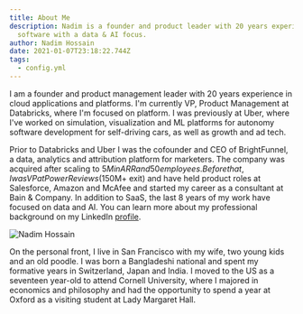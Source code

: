 ```yaml
---
title: About Me
description: Nadim is a founder and product leader with 20 years experience in
  software with a data & AI focus.
author: Nadim Hossain
date: 2021-01-07T23:18:22.744Z
tags:
  - config.yml
---
```

I am a founder and product management leader with 20 years experience in cloud applications and platforms. I'm currently VP, Product Management at Databricks, where I'm focused on platform. I was previously at Uber, where I've worked on simulation, visualization and ML platforms for autonomy software development for self-driving cars, as well as growth and ad tech. 

Prior to Databricks and Uber I was the cofounder and CEO of BrightFunnel, a data, analytics and attribution platform for marketers. The company was acquired after scaling to $5M in ARR and 50 employees. Before that, I was VP at PowerReviews ($150M+ exit) and have held product roles at Salesforce, Amazon and McAfee and started my career as a consultant at Bain & Company. In addition to SaaS, the last 8 years of my work have focused on data and AI. You can learn more about my professional background on my LinkedIn [profile](https://www.linkedin.com/in/nadimhossain/).

![Nadim Hossain](/static/img/1608050239345.jpeg)

On the personal front, I live in San Francisco with my wife, two young kids and an old poodle. I was born a Bangladeshi national and spent my formative years in Switzerland, Japan and India. I moved to the US as a seventeen year-old to attend Cornell University, where I majored in economics and philosophy and had the opportunity to spend a year at Oxford as a visiting student at Lady Margaret Hall.